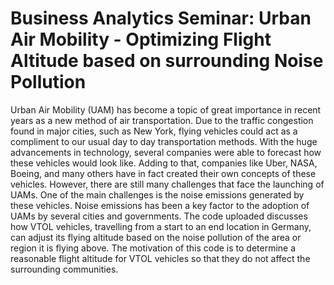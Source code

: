 # Business Analytics Seminar: Urban Air Mobility - Optimizing Flight Altitude based on surrounding Noise Pollution

Urban Air Mobility (UAM) has become a topic of great importance in recent
years as a new method of air transportation. Due to the traffic congestion found in
major cities, such as New York, flying vehicles could act as a compliment to our usual
day to day transportation methods. With the huge advancements in technology,
several companies were able to forecast how these vehicles would look like. Adding to
that, companies like Uber, NASA, Boeing, and many others have in fact created their
own concepts of these vehicles. However, there are still many challenges that face
the launching of UAMs. One of the main challenges is the noise emissions generated
by these vehicles. Noise emissions has been a key factor to the adoption of UAMs by
several cities and governments. The code uploaded discusses how VTOL vehicles, travelling from a
start to an end location in Germany, can adjust its flying altitude based on the noise
pollution of the area or region it is flying above. The motivation of this code is to
determine a reasonable flight altitude for VTOL vehicles so that they do not affect
the surrounding communities.
